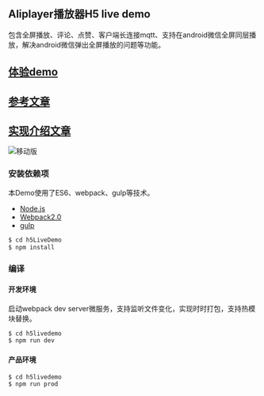 ## Aliplayer播放器H5 live demo

包含全屏播放、评论、点赞、客户端长连接mqtt、支持在android微信全屏同层播放，解决android微信弹出全屏播放的问题等功能。

## [体验demo](https://player.alicdn.com/aliplayer/)

## [参考文章](https://player.alicdn.com/aliplayer/docs/blogs/how-to-handle-h5-same-layer.html)

## [实现介绍文章](http://www.jianshu.com/p/4ac1aa9fd087)

![移动版](https://player.alicdn.com/aliplayer/img/h5livedemo.png)  

### 安装依赖项

本Demo使用了ES6、webpack、gulp等技术。

 - [Node.js](https://nodejs.org/en/)
 - [Webpack2.0](http://webpack.github.io) 
 - [gulp](https://gulpjs.com)

```sh
$ cd h5LiveDemo
$ npm install
```

### 编译

#### 开发环境

启动webpack dev server微服务，支持监听文件变化，实现时时打包，支持热模块替换。

```sh
$ cd h5livedemo
$ npm run dev
```

#### 产品环境

```sh
$ cd h5livedemo
$ npm run prod
```

